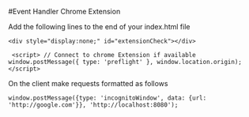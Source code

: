 
#Event Handler Chrome Extension

Add the following lines to the end of your index.html file

`<div style="display:none;" id="extensionCheck"></div>`

 `	<script>
 		// Connect to chrome Extension if available
 		window.postMessage({
 			type: 'preflight'
 		}, window.location.origin);
 	</script>
 `

 On the client make requests formatted as follows

 `window.postMessage({type: 'incognitoWindow', data: {url: 'http://google.com'}}, 'http://localhost:8080');`
